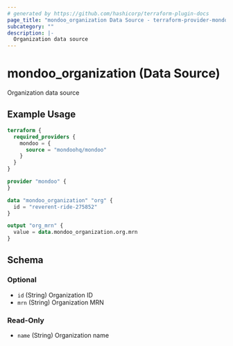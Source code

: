 ```yaml
---
# generated by https://github.com/hashicorp/terraform-plugin-docs
page_title: "mondoo_organization Data Source - terraform-provider-mondoo"
subcategory: ""
description: |-
  Organization data source
---
```


# mondoo_organization (Data Source)

Organization data source

## Example Usage

```terraform
terraform {
  required_providers {
    mondoo = {
      source = "mondoohq/mondoo"
    }
  }
}

provider "mondoo" {
}

data "mondoo_organization" "org" {
  id = "reverent-ride-275852"
}

output "org_mrn" {
  value = data.mondoo_organization.org.mrn
}
```

<!-- schema generated by tfplugindocs -->
## Schema

### Optional

- `id` (String) Organization ID
- `mrn` (String) Organization MRN

### Read-Only

- `name` (String) Organization name
